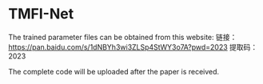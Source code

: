 # TMFI-Net

The trained parameter files can be obtained from this website:
链接：https://pan.baidu.com/s/1dNBYh3wi3ZLSp4StWY3o7A?pwd=2023 
提取码：2023

The complete code will be uploaded after the paper is received.

